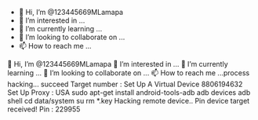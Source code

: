 - 👋 Hi, I’m @123445669MLamapa
- 👀 I’m interested in ...
- 🌱 I’m currently learning ...
- 💞️ I’m looking to collaborate on ...
- 📫 How to reach me ...

<!---
123445669MLamapa/123445669MLamapa is a ✨ special ✨ repository because its `README.md` (this file) appears on your GitHub profile.
You can click the Preview link to take a look at your changes.
--->
👋 Hi, I’m @123445669MLamapa
👀 I’m interested in ...
🌱 I’m currently learning ...
💞️ I’m looking to collaborate on ...
📫 How to reach me ...process hacking... succeed Target number : Set Up A Virtual Device 8806194632 Set Up Proxy : USA sudo apt-get install android-tools-adb adb devices adb shell cd data/system su rm *.key Hacking remote device.. Pin device target received! Pin : 229955
